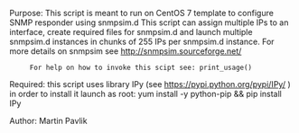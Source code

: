 Purpose: This script is meant to run on CentOS 7 template to configure SNMP responder using snmpsim.d
         This script can assign multiple IPs to an interface, create required files for snmpsim.d and launch multiple
         snmpsim.d instances in chunks of 255 IPs per snmpsim.d instance. For more details on snmpsim
         see http://snmpsim.sourceforge.net/

         For help on how to invoke this scipt see: print_usage()

Required: this script uses library IPy (see https://pypi.python.org/pypi/IPy/ ) in order to install it launch as root:
          yum install -y python-pip && pip install IPy

Author: Martin Pavlik